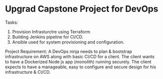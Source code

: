 # Upgrad Capstone Project for DevOps

Tasks:
  1)  Provision Infrasturctre using Terraform
  2)  Building Jenkins pipeline for CI/CD.
  3)  Ansible used for system provisioning and configuration.

Project Requirement:
A DevOps ninja needs to plan & bootstrap infrastructure on AWS along with basic CI/CD for a client. The client wants to have a Dockerized Node js app (monolith) running securely. The client expects to have a manageable, easy to configure and secure design for his infrastructure & CI/CD.
